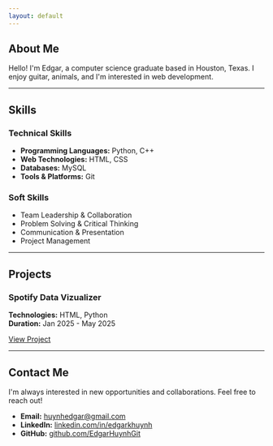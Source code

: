 ```yaml
---
layout: default
---
```


<section id="about" class="section">

# About Me

Hello! I'm Edgar, a computer science graduate based in Houston, Texas. I enjoy guitar, animals, and I'm interested in web development.

</section>

---

<section id="skills" class="section">

# Skills

### Technical Skills
- **Programming Languages:** Python, C++
- **Web Technologies:** HTML, CSS
- **Databases:** MySQL
- **Tools & Platforms:** Git

### Soft Skills
- Team Leadership & Collaboration
- Problem Solving & Critical Thinking
- Communication & Presentation
- Project Management

</section>

---

<section id="projects" class="section">

## Projects

### Spotify Data Vizualizer
**Technologies:** HTML, Python  
**Duration:** Jan 2025 - May 2025

[View Project]([https://github.com/yourusername/project](https://github.com/EdgarHuynhGit/SpotifyDataVisualizer))

</section>

---

<section id="contact" class="section">

## Contact Me

I'm always interested in new opportunities and collaborations. Feel free to reach out!

- **Email:** [huynhedgar@gmail.com](mailto:huynhedgar@gmail.com)
- **LinkedIn:** [linkedin.com/in/edgarkhuynh](https://linkedin.com/in/edgarkhuynh/)
- **GitHub:** [github.com/EdgarHuynhGit]((https://github.com/EdgarHuynhGit))

</section>

